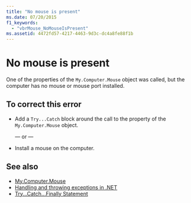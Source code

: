 ```yaml
---
title: "No mouse is present"
ms.date: 07/20/2015
f1_keywords: 
  - "vbrMouse_NoMouseIsPresent"
ms.assetid: 4472fd57-4217-4463-9d3c-dc4a8fe88f1b
---
```

# No mouse is present
One of the properties of the `My.Computer.Mouse` object was called, but the computer has no mouse or mouse port installed.  
  
## To correct this error  
  
-   Add a `Try...Catch` block around the call to the property of the `My.Computer.Mouse` object.  
  
     — or —  
  
-   Install a mouse on the computer.  
  
## See also
- [My.Computer.Mouse](xref:Microsoft.VisualBasic.Devices.Mouse)
- [Handling and throwing exceptions in .NET](../../standard/exceptions/index.md)
- [Try...Catch...Finally Statement](../../visual-basic/language-reference/statements/try-catch-finally-statement.md)
